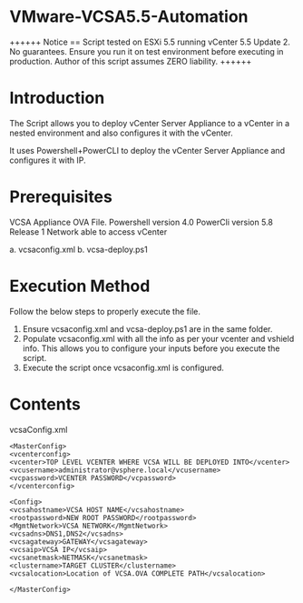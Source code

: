 VMware-VCSA5.5-Automation
=========================

++++++ Notice == Script tested on ESXi 5.5 running vCenter 5.5 Update 2. No guarantees. Ensure you run it on test environment before executing in production. Author of this script assumes ZERO liability. ++++++

Introduction
============

The Script allows you to deploy vCenter Server Appliance to a vCenter in a nested environment and also configures it with the vCenter.

It uses Powershell+PowerCLI to deploy the vCenter Server Appliance and configures it with IP.

Prerequisites
============

VCSA Appliance OVA File.
Powershell version 4.0
PowerCli version 5.8 Release 1
Network able to access vCenter

a. vcsaconfig.xml b. vcsa-deploy.ps1

Execution Method
============

Follow the below steps to properly execute the file.

1. Ensure vcsaconfig.xml and vcsa-deploy.ps1 are in the same folder.
2. Populate vcsaconfig.xml with all the info as per your vcenter and vshield info. This allows you to configure your inputs before you execute the script.
3. Execute the script once vcsaconfig.xml is configured.

Contents
========

vcsaConfig.xml

```<?xml version="1.0"?>
<MasterConfig>
<vcenterconfig>
<vcenter>TOP LEVEL VCENTER WHERE VCSA WILL BE DEPLOYED INTO</vcenter>
<vcusername>administrator@vsphere.local</vcusername>
<vcpassword>VCENTER PASSWORD</vcpassword>
</vcenterconfig>

<Config>
<vcsahostname>VCSA HOST NAME</vcsahostname>
<rootpassword>NEW ROOT PASSWORD</rootpassword>
<MgmtNetwork>VCSA NETWORK</MgmtNetwork>
<vcsadns>DNS1,DNS2</vcsadns>
<vcsagateway>GATEWAY</vcsagateway>
<vcsaip>VCSA IP</vcsaip>
<vcsanetmask>NETMASK</vcsanetmask>
<clustername>TARGET CLUSTER</clustername>
<vcsalocation>Location of VCSA.OVA COMPLETE PATH</vcsalocation>

</MasterConfig>
```

